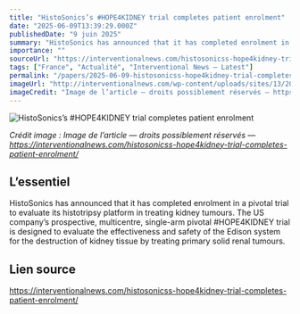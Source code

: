 ```yaml
---
title: "HistoSonics’s #HOPE4KIDNEY trial completes patient enrolment"
date: "2025-06-09T13:39:29.000Z"
publishedDate: "9 juin 2025"
summary: "HistoSonics has announced that it has completed enrolment in a pivotal trial to evaluate its histotripsy platform in treating kidney tumours. The US company’s prospective, multicentre, single-arm pivotal #HOPE4KIDNEY trial is designed to evaluate the effectiveness and safety of the Edison system for the destruction of kidney tissue by treating primary solid renal tumours."
importance: ""
sourceUrl: "https://interventionalnews.com/histosonicss-hope4kidney-trial-completes-patient-enrolment/"
tags: ["France", "Actualité", "Interventional News — Latest"]
permalink: "/papers/2025-06-09-histosonicss-hope4kidney-trial-completes-patient-enrolment"
imageUrl: "http://interventionalnews.com/wp-content/uploads/sites/13/2023/10/HistoSonics_Romance_Billboard01_Clipped.jpg"
imageCredit: "Image de l’article — droits possiblement réservés — https://interventionalnews.com/histosonicss-hope4kidney-trial-completes-patient-enrolment/"
---
```


![HistoSonics’s #HOPE4KIDNEY trial completes patient enrolment](http://interventionalnews.com/wp-content/uploads/sites/13/2023/10/HistoSonics_Romance_Billboard01_Clipped.jpg)

*Crédit image : Image de l’article — droits possiblement réservés — https://interventionalnews.com/histosonicss-hope4kidney-trial-completes-patient-enrolment/*

## L’essentiel

HistoSonics has announced that it has completed enrolment in a pivotal trial to evaluate its histotripsy platform in treating kidney tumours. The US company’s prospective, multicentre, single-arm pivotal #HOPE4KIDNEY trial is designed to evaluate the effectiveness and safety of the Edison system for the destruction of kidney tissue by treating primary solid renal tumours.

## Lien source

https://interventionalnews.com/histosonicss-hope4kidney-trial-completes-patient-enrolment/
